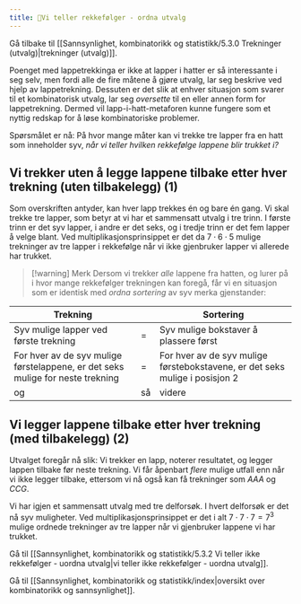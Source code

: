 ```yaml
---
title: 📄Vi teller rekkefølger - ordna utvalg
---
```




Gå tilbake til [[Sannsynlighet, kombinatorikk og statistikk/5.3.0 Trekninger (utvalg)|trekninger (utvalg)]].

Poenget med lappetrekkinga er ikke at lapper i hatter er så interessante
i seg selv, men fordi alle de fire måtene å gjøre utvalg, lar seg
beskrive ved hjelp av lappetrekning. Dessuten er det slik at enhver
situasjon som svarer til et kombinatorisk utvalg, lar seg *oversette*
til en eller annen form for lappetrekning. Dermed vil
lapp-i-hatt-metaforen kunne fungere som et nyttig redskap for å løse
kombinatoriske problemer.

Spørsmålet er nå: På hvor mange måter kan vi trekke tre lapper fra en
hatt som inneholder syv, *når vi teller hvilken rekkefølge lappene blir
trukket i?*

## Vi trekker uten å legge lappene tilbake etter hver trekning (uten tilbakelegg) (1)

Som overskriften antyder, kan hver lapp trekkes én og bare én gang. Vi
skal trekke tre lapper, som betyr at vi har et sammensatt utvalg i tre
trinn. I første trinn er det syv lapper, i andre er det seks, og i
tredje trinn er det fem lapper å velge blant. Ved
multiplikasjonsprinsippet er det da $7 \cdot 6 \cdot 5$ mulige
trekninger av tre lapper i rekkefølge når vi ikke gjenbruker lapper vi
allerede har trukket.

> [!warning] Merk 
> Dersom vi trekker *alle* lappene fra hatten, og
lurer på i hvor mange rekkefølger trekningen kan foregå, får vi en
situasjon som er identisk med *ordna sortering* av syv merka
gjenstander:


| **Trekning**                                                                   |     | **Sortering**                                                               |
| ------------------------------------------------------------------------------ | --- | --------------------------------------------------------------------------- |
| Syv mulige lapper ved første trekning                                          | =   | Syv mulige bokstaver å plassere først                                       |
| For hver av de syv mulige førstelappene, er det seks mulige for neste trekning | =   | For hver av de syv mulige førstebokstavene, er det seks mulige i posisjon 2 |
| og                                                                             | så  | videre                                                                      |

  

## Vi legger lappene tilbake etter hver trekning (med tilbakelegg) (2)

Utvalget foregår nå slik: Vi trekker en lapp, noterer resultatet, og
legger lappen tilbake før neste trekning. Vi får åpenbart *flere* mulige
utfall enn når vi ikke legger tilbake, ettersom vi nå også kan få
trekninger som $AAA$ og $CCG$.

Vi har igjen et sammensatt utvalg med tre delforsøk. I hvert delforsøk
er det nå syv muligheter. Ved multiplikasjonsprinsippet er det i alt
$7 \cdot 7 \cdot 7 = 7^{3}$ mulige ordnede trekninger av tre lapper når
vi gjenbruker lappene vi har trukket.

Gå til [[Sannsynlighet, kombinatorikk og statistikk/5.3.2 Vi teller ikke rekkefølger - uordna utvalg|vi teller ikke rekkefølger - uordna utvalg]].

Gå til [[Sannsynlighet, kombinatorikk og statistikk/index|oversikt over kombinatorikk og sannsynlighet]].